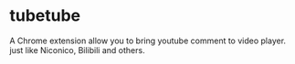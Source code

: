 # tubetube
A Chrome extension allow you to bring youtube comment to video player.
just like Niconico, Bilibili and others.
